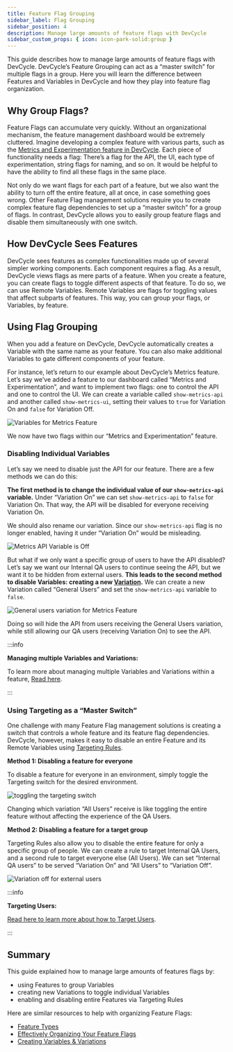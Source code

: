 ```yaml
---
title: Feature Flag Grouping
sidebar_label: Flag Grouping
sidebar_position: 4
description: Manage large amounts of feature flags with DevCycle
sidebar_custom_props: { icon: icon-park-solid:group }
---
```


This guide describes how to manage large amounts of feature flags with DevCycle. DevCycle’s Feature Grouping can act as
a “master switch” for multiple flags in a group. Here you will learn the difference between Features and Variables in
DevCycle and how they play into feature flag organization.

## Why Group Flags?

Feature Flags can accumulate very quickly. Without an organizational mechanism, the feature management dashboard would
be extremely cluttered. Imagine developing a complex feature with various parts, such as the
[Metrics and Experimentation feature in DevCycle](/extras/metrics/feature-experimentation). Each piece of functionality
needs a flag: There’s a flag for the API, the UI, each type of experimentation, string flags for naming, and so on. It
would be helpful to have the ability to find all these flags in the same place.

Not only do we want flags for each part of a feature, but we also want the ability to turn off the entire feature, all
at once, in case something goes wrong. Other Feature Flag management solutions require you to create complex feature
flag dependencies to set up a “master switch” for a group of flags. In contrast, DevCycle allows you to easily group
feature flags and disable them simultaneously with one switch.

## How DevCycle Sees Features

DevCycle sees features as complex functionalities made up of several simpler working components. Each component requires
a flag. As a result, DevCycle views flags as mere parts of a feature. When you create a feature, you can create flags to
toggle different aspects of that feature. To do so, we can use Remote Variables. Remote Variables are flags for toggling
values that affect subparts of features. This way, you can group your flags, or Variables, by feature.

## Using Flag Grouping

When you add a feature on DevCycle, DevCycle automatically creates a Variable with the same name as your feature. You
can also make additional Variables to gate different components of your feature.

For instance, let’s return to our example about DevCycle’s Metrics feature. Let’s say we’ve added a feature to our
dashboard called “Metrics and Experimentation”, and want to implement two flags: one to control the API and one to
control the UI. We can create a variable called `show-metrics-api` and another called `show-metrics-ui`, setting their
values to `true` for Variation On and `false` for Variation Off.

![Variables for Metrics Feature](/july-2022-metrics-example-variables.png)

We now have two flags within our “Metrics and Experimentation” feature.

### Disabling Individual Variables

Let’s say we need to disable just the API for our feature. There are a few methods we can do this:

**The first method is to change the individual value of our `show-metrics-api` variable.** Under “Variation On” we can
set `show-metrics-api` to `false` for Variation On. That way, the API will be disabled for everyone receiving Variation
On.

We should also rename our variation. Since our `show-metrics-api` flag is no longer enabled, having it under “Variation
On” would be misleading.

![Metrics API Variable is Off](/july-2022-metrics-api-false.png)

But what if we only want a specific group of users to have the API disabled? Let’s say we want our Internal QA users to
continue seeing the API, but we want it to be hidden from external users. **This leads to the second method to disable
Variables: creating a new [Variation](/essentials/variables).** We can create a new Variation called “General Users” and
set the `show-metrics-api` variable to `false`.

![General users variation for Metrics Feature](/july-2022-general-users-variation.png)

Doing so will hide the API from users receiving the General Users variation, while still allowing our QA users
(receiving Variation On) to see the API.

:::info

**Managing multiple Variables and Variations:**

To learn more about managing multiple Variables and Variations within a feature, [Read here](/essentials/variables).

:::

### Using Targeting as a “Master Switch”

One challenge with many Feature Flag management solutions is creating a switch that controls a whole feature and its
feature flag dependencies. DevCycle, however, makes it easy to disable an entire Feature and its Remote Variables using
[Targeting Rules](/essentials/targeting).

**Method 1: Disabling a feature for everyone**

To disable a feature for everyone in an environment, simply toggle the Targeting switch for the desired environment.

![toggling the targeting switch](/july-2022-targeting-toggle.gif)

Changing which variation “All Users” receive is like toggling the entire feature without affecting the experience of the
QA Users.

**Method 2: Disabling a feature for a target group**

Targeting Rules also allow you to disable the entire feature for only a specific group of people. We can create a rule
to target Internal QA Users, and a second rule to target everyone else (All Users). We can set “Internal QA users” to be
served “Variation On” and “All Users” to “Variation Off”.

![Variation off for external users](/july-2022-metrics-targeting-variation-off.png)

:::info

**Targeting Users:**

[Read here to learn more about how to Target Users](/essentials/targeting).

:::

## Summary

This guide explained how to manage large amounts of features flags by:

- using Features to group Variables
- creating new Variations to toggle individual Variables
- enabling and disabling entire Features via Targeting Rules

Here are similar resources to help with organizing Feature Flags:

- [Feature Types](/essentials/features)
- [Effectively Organizing Your Feature Flags](/best-practices/effectively-organizing-feature-flags)
- [Creating Variables & Variations](/essentials/variables)
